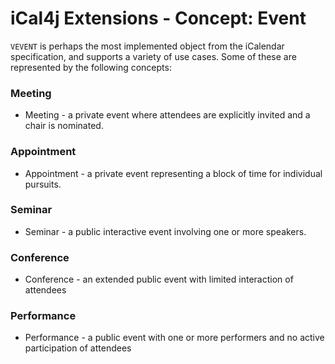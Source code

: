 # iCal4j Extensions - Concept: Event

`VEVENT` is perhaps the most implemented object from the iCalendar specification, and supports a variety of use
cases. Some of these are represented by the following concepts:

### Meeting

* Meeting - a private event where attendees are explicitly invited and a chair is nominated.

### Appointment

* Appointment - a private event representing a block of time for individual pursuits.

### Seminar

* Seminar - a public interactive event involving one or more speakers.

### Conference

* Conference - an extended public event with limited interaction of attendees

### Performance

* Performance - a public event with one or more performers and no active participation of attendees
